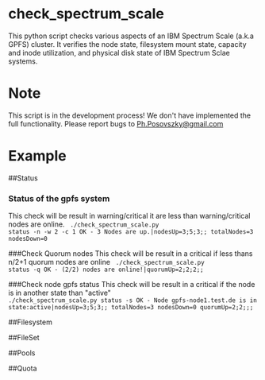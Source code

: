 # check_spectrum_scale
This python script checks various aspects of an IBM Spectrum Scale (a.k.a GPFS) cluster. It verifies the node state, filesystem mount state, capacity and inode utilization, and physical disk state of IBM Spectrum Sclae systems.

# Note
This script is in the development process! We don't have implemented the full functionality. Please report bugs to Ph.Posovszky@gmail.com

# Example

##Status
### Status of the gpfs system
This check will be result in warning/critical it are less than warning/critical nodes are online.
<code>
./check_spectrum_scale.py status -n -w 2 -c 1
OK - 3 Nodes are up.|nodesUp=3;5;3;; totalNodes=3 nodesDown=0
</code>

###Check Quorum nodes
This check will be result in a critical if less thans n/2+1 quorum nodes are online
<code>
./check_spectrum_scale.py status -q
OK - (2/2) nodes are online!|quorumUp=2;2;2;;
</code>

###Check node gpfs status
This check will be result in a critical if the node is in another state than "active"
<code>
./check_spectrum_scale.py status -s
OK - Node gpfs-node1.test.de is in state:active|nodesUp=3;5;3;; totalNodes=3 nodesDown=0 quorumUp=2;2;;;
</code>

##Filesystem

##FileSet

##Pools

##Quota


